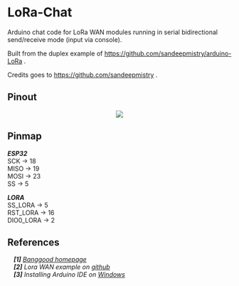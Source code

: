 # LoRa-Chat

Arduino chat code for LoRa WAN modules running in serial bidirectional send/receive mode (input via console).

Built from the duplex example of https://github.com/sandeepmistry/arduino-LoRa .

Credits goes to https://github.com/sandeepmistry .

## Pinout

<p align="center"><img src ="https://i1.wp.com/randomnerdtutorials.com/wp-content/uploads/2018/08/ESP32-DOIT-DEVKIT-V1-Board-Pinout-36-GPIOs-updated.jpg?w=750&ssl=1"></img></p>

## Pinmap

__***ESP32***__  
SCK  -> 18  
MISO -> 19  
MOSI -> 23  
SS   -> 5  
  
__***LORA***__  
SS_LORA   -> 5  
RST_LORA  -> 16  
DIO0_LORA -> 2  

## References

&emsp;***[1]*** [*Banggood homepage*](https://www.banggood.com/ESP32-Development-Board-WiFibluetooth-Ultra-Low-Power-Consumption-Dual-Cores-ESP-32-ESP-32S-Board-p-1109512.html)  
&emsp;***[2]*** *Lora WAN example on* [*github*](https://github.com/sandeepmistry/arduino-LoRa)  
&emsp;***[3]*** *Installing Arduino IDE on* [*Windows*](https://randomnerdtutorials.com/installing-the-esp32-board-in-arduino-ide-windows-instructions/)  
